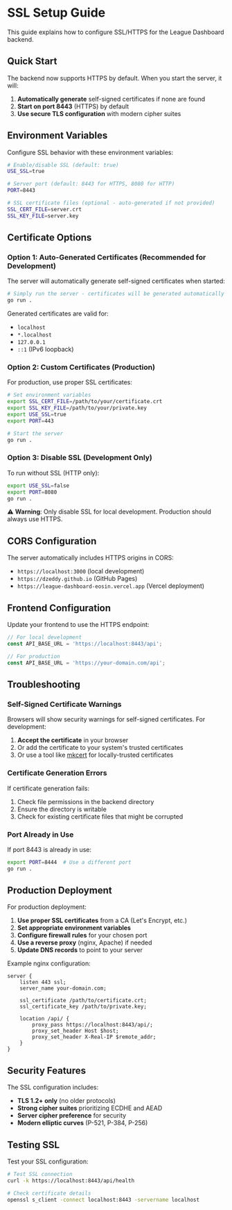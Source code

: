 # SSL Setup Guide

This guide explains how to configure SSL/HTTPS for the League Dashboard backend.

## Quick Start

The backend now supports HTTPS by default. When you start the server, it will:

1. **Automatically generate** self-signed certificates if none are found
2. **Start on port 8443** (HTTPS) by default
3. **Use secure TLS configuration** with modern cipher suites

## Environment Variables

Configure SSL behavior with these environment variables:

```bash
# Enable/disable SSL (default: true)
USE_SSL=true

# Server port (default: 8443 for HTTPS, 8080 for HTTP)
PORT=8443

# SSL certificate files (optional - auto-generated if not provided)
SSL_CERT_FILE=server.crt
SSL_KEY_FILE=server.key
```

## Certificate Options

### Option 1: Auto-Generated Certificates (Recommended for Development)

The server will automatically generate self-signed certificates when started:

```bash
# Simply run the server - certificates will be generated automatically
go run .
```

Generated certificates are valid for:
- `localhost`
- `*.localhost`
- `127.0.0.1`
- `::1` (IPv6 loopback)

### Option 2: Custom Certificates (Production)

For production, use proper SSL certificates:

```bash
# Set environment variables
export SSL_CERT_FILE=/path/to/your/certificate.crt
export SSL_KEY_FILE=/path/to/your/private.key
export USE_SSL=true
export PORT=443

# Start the server
go run .
```

### Option 3: Disable SSL (Development Only)

To run without SSL (HTTP only):

```bash
export USE_SSL=false
export PORT=8080
go run .
```

⚠️ **Warning**: Only disable SSL for local development. Production should always use HTTPS.

## CORS Configuration

The server automatically includes HTTPS origins in CORS:

- `https://localhost:3000` (local development)
- `https://dzeddy.github.io` (GitHub Pages)
- `https://league-dashboard-eosin.vercel.app` (Vercel deployment)

## Frontend Configuration

Update your frontend to use the HTTPS endpoint:

```javascript
// For local development
const API_BASE_URL = 'https://localhost:8443/api';

// For production
const API_BASE_URL = 'https://your-domain.com/api';
```

## Troubleshooting

### Self-Signed Certificate Warnings

Browsers will show security warnings for self-signed certificates. For development:

1. **Accept the certificate** in your browser
2. Or add the certificate to your system's trusted certificates
3. Or use a tool like [mkcert](https://github.com/FiloSottile/mkcert) for locally-trusted certificates

### Certificate Generation Errors

If certificate generation fails:

1. Check file permissions in the backend directory
2. Ensure the directory is writable
3. Check for existing certificate files that might be corrupted

### Port Already in Use

If port 8443 is already in use:

```bash
export PORT=8444  # Use a different port
go run .
```

## Production Deployment

For production deployment:

1. **Use proper SSL certificates** from a CA (Let's Encrypt, etc.)
2. **Set appropriate environment variables**
3. **Configure firewall rules** for your chosen port
4. **Use a reverse proxy** (nginx, Apache) if needed
5. **Update DNS records** to point to your server

Example nginx configuration:
```nginx
server {
    listen 443 ssl;
    server_name your-domain.com;
    
    ssl_certificate /path/to/certificate.crt;
    ssl_certificate_key /path/to/private.key;
    
    location /api/ {
        proxy_pass https://localhost:8443/api/;
        proxy_set_header Host $host;
        proxy_set_header X-Real-IP $remote_addr;
    }
}
```

## Security Features

The SSL configuration includes:

- **TLS 1.2+ only** (no older protocols)
- **Strong cipher suites** prioritizing ECDHE and AEAD
- **Server cipher preference** for security
- **Modern elliptic curves** (P-521, P-384, P-256)

## Testing SSL

Test your SSL configuration:

```bash
# Test SSL connection
curl -k https://localhost:8443/api/health

# Check certificate details
openssl s_client -connect localhost:8443 -servername localhost
``` 